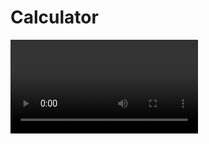 # Calculator
<video>
https://user-images.githubusercontent.com/93584464/182697300-9d02f295-4fe1-4b8a-99f4-a543613655c7.mp4
</video>
